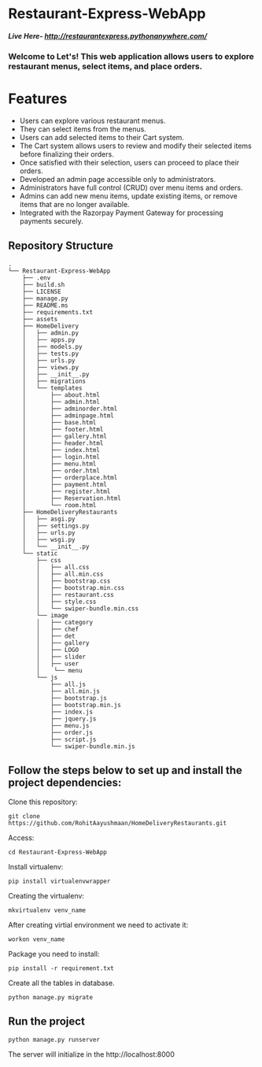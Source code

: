 # Restaurant-Express-WebApp

##### Live Here- http://restaurantexpress.pythonanywhere.com/

### Welcome to Let's! This web application allows users to explore restaurant menus, select items, and place orders.

# Features
 - Users can explore various restaurant menus.
 - They can select items from the menus.
 - Users can add selected items to their Cart system.
 - The Cart system allows users to review and modify their selected items before finalizing their orders.
 - Once satisfied with their selection, users can proceed to place their orders.
 - Developed an admin page accessible only to administrators.
 - Administrators have full control (CRUD) over menu items and orders.
 - Admins can add new menu items, update existing items, or remove items that are no longer available.
 -  Integrated with the Razorpay Payment Gateway for processing payments securely.


## Repository Structure
```
.
└── Restaurant-Express-WebApp
    ├── .env
    ├── build.sh
    ├── LICENSE
    ├── manage.py
    ├── README.ms
    ├── requirements.txt
    ├── assets
    ├── HomeDelivery
    │   ├── admin.py
    │   ├── apps.py
    │   ├── models.py
    │   ├── tests.py
    │   ├── urls.py
    │   ├── views.py
    │   ├── __init__.py
    │   ├── migrations
    │   └── templates
    │       ├── about.html
    │       ├── admin.html
    │       ├── adminorder.html
    │       ├── adminpage.html
    │       ├── base.html
    │       ├── footer.html
    │       ├── gallery.html
    │       ├── header.html
    │       ├── index.html
    │       ├── login.html
    │       ├── menu.html
    │       ├── order.html
    │       ├── orderplace.html
    │       ├── payment.html
    │       ├── register.html
    │       ├── Reservation.html
    │       └── room.html
    ├── HomeDeliveryRestaurants
    │   ├── asgi.py
    │   ├── settings.py
    │   ├── urls.py
    │   ├── wsgi.py
    │   └── __init__.py
    └── static
        ├── css
        │   ├── all.css
        │   ├── all.min.css
        │   ├── bootstrap.css
        │   ├── bootstrap.min.css
        │   ├── restaurant.css
        │   ├── style.css
        │   └── swiper-bundle.min.css
        └── image
        │   ├── category
        │   ├── chef
        │   ├── det
        │   ├── gallery
        │   ├── LOGO
        │   ├── slider
        │   ├── user
        │    └── menu
        └── js
            ├── all.js
            ├── all.min.js
            ├── bootstrap.js
            ├── bootstrap.min.js
            ├── index.js
            ├── jquery.js
            ├── menu.js
            ├── order.js
            ├── script.js
            └── swiper-bundle.min.js         
```


## Follow the steps below to set up and install the project dependencies:

Clone this repository:
```
git clone https://github.com/RohitAayushmaan/HomeDeliveryRestaurants.git
```

Access:
```
cd Restaurant-Express-WebApp
```

Install virtualenv:
```
pip install virtualenvwrapper
```

Creating the virtualenv:
```
mkvirtualenv venv_name
```

After creating virtial environment we need to activate it:
```
workon venv_name
```

Package you need to install:
```
pip install -r requirement.txt
```

Create all the tables in database.
```
python manage.py migrate
```

## Run the project
```
python manage.py runserver
```

The server will initialize in the http://localhost:8000

